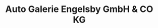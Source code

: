 ---
title: "Auto Galerie Engelsby GmbH & CO KG"
url: /flensburg/auto-galerie-engelsby-gmbh-und-co-kg/
shop: Autohaus
---